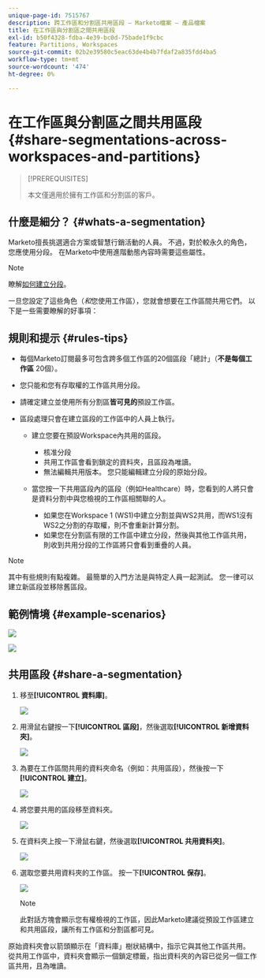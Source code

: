 ```yaml
---
unique-page-id: 7515767
description: 跨工作區和分割區共用區段 — Marketo檔案 — 產品檔案
title: 在工作區與分割區之間共用區段
exl-id: b50f4328-fdba-4e39-bc0d-75bade1f9cbc
feature: Partitions, Workspaces
source-git-commit: 02b2e39580c5eac63de4b4b7fdaf2a835fdd4ba5
workflow-type: tm+mt
source-wordcount: '474'
ht-degree: 0%

---
```


# 在工作區與分割區之間共用區段 {#share-segmentations-across-workspaces-and-partitions}

>[!PREREQUISITES]
>
>本文僅適用於擁有工作區和分割區的客戶。

## 什麼是細分？ {#whats-a-segmentation}

Marketo擅長挑選適合方案或智慧行銷活動的人員。 不過，對於較永久的角色，您應使用分段。 在Marketo中使用進階動態內容時需要這些屬性。

>[!NOTE]
>
>瞭解[如何建立分段](/help/marketo/product-docs/personalization/segmentation-and-snippets/segmentation/create-a-segmentation.md)。

一旦您設定了這些角色（_和_&#x200B;您使用工作區），您就會想要在工作區間共用它們。 以下是一些需要瞭解的好事項：

## 規則和提示 {#rules-tips}

* 每個Marketo訂閱最多可包含跨多個工作區的20個區段「總計」（**不是每個工作區** 20個）。
* 您只能和您有存取權的工作區共用分段。
* 請確定建立並使用所有分割區&#x200B;**皆可見的**&#x200B;預設工作區。

* 區段處理只會在建立區段的工作區中的人員上執行。

   * 建立您要在預設Workspace內共用的區段。
      * 核准分段
      * 共用工作區會看到鎖定的資料夾，且區段為唯讀。
      * 無法編輯共用版本。 您只能編輯建立分段的原始分段。

   * 當您按一下共用區段內的區段（例如Healthcare）時，您看到的人將只會是資料分割中與您檢視的工作區相關聯的人。
      * 如果您在Workspace 1 (WS1)中建立分割並與WS2共用，而WS1沒有WS2之分割的存取權，則不會重新計算分割。
      * 如果您在分割區有限的工作區中建立分段，然後與其他工作區共用，則收到共用分段的工作區將只會看到重疊的人員。

>[!NOTE]
>
>其中有些規則有點複雜。 最簡單的入門方法是與特定人員一起測試。 您一律可以建立新區段並移除舊區段。

## 範例情境 {#example-scenarios}

![](assets/share-segmentations-across-workspaces-and-partitions-1.png)

![](assets/share-segmentations-across-workspaces-and-partitions-2.png)

## 共用區段 {#share-a-segmentation}

1. 移至&#x200B;**[!UICONTROL 資料庫]**。

   ![](assets/share-segmentations-across-workspaces-and-partitions-3.png)

1. 用滑鼠右鍵按一下&#x200B;**[!UICONTROL 區段]**，然後選取&#x200B;**[!UICONTROL 新增資料夾]**。

   ![](assets/share-segmentations-across-workspaces-and-partitions-4.png)

1. 為要在工作區間共用的資料夾命名（例如：共用區段），然後按一下&#x200B;**[!UICONTROL 建立]**。

   ![](assets/share-segmentations-across-workspaces-and-partitions-5.png)

1. 將您要共用的區段移至資料夾。

   ![](assets/share-segmentations-across-workspaces-and-partitions-6.png)

1. 在資料夾上按一下滑鼠右鍵，然後選取&#x200B;**[!UICONTROL 共用資料夾]**。

   ![](assets/share-segmentations-across-workspaces-and-partitions-7.png)

1. 選取您要共用資料夾的工作區。 按一下&#x200B;**[!UICONTROL 保存]**。

   ![](assets/share-segmentations-across-workspaces-and-partitions-8.png)

   >[!NOTE]
   >
   >此對話方塊會顯示您有權檢視的工作區，因此Marketo建議從預設工作區建立和共用區段，讓所有工作區和分割區都可見。

原始資料夾會以箭頭顯示在「資料庫」樹狀結構中，指示它與其他工作區共用。 從共用工作區中，資料夾會顯示一個鎖定標籤，指出資料夾的內容已從另一個工作區共用，且為唯讀。
